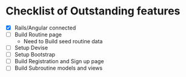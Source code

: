 # Checklist of Outstanding features

* [X] Rails/Angular connected
* [ ] Build Routine page
  - Need to Build seed routine data
* [ ] Setup Devise
* [ ] Setup Bootstrap
* [ ] Build Registration and Sign up page
* [ ] Build Subroutine models and views
